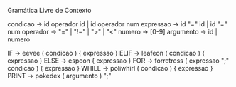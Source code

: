 Gramática Livre de Contexto

condicao -> id operador id | id operador num
expressao -> id "=" id | id "=" num
operador -> "=" | "!=" | ">" | "<" 
numero -> [0-9]
argumento -> id | numero

IF -> eevee ( condicao ) { expressao }
ELIF -> leafeon ( condicao ) { expressao }
ELSE -> espeon { expressao }
FOR -> forretress ( expressao ";" condicao ) { expressao }
WHILE -> poliwhirl ( condicao ) { expressao }
PRINT -> pokedex ( argumento ) ";"
